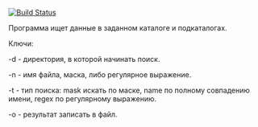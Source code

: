 [![Build Status](https://www.travis-ci.com/Katerina163/searchFiles.svg?branch=main)](https://www.travis-ci.com/Katerina163/searchFiles)



Программа ищет данные в заданном каталоге и подкаталогах.


Ключи:

-d - директория, в которой начинать поиск.

-n - имя файла, маска, либо регулярное выражение.

-t - тип поиска: mask искать по маске, name по полному совпадению имени, regex по регулярному выражению.

-o - результат записать в файл.
